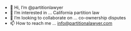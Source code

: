 - 👋 Hi, I’m @partitionlawyer
- 👀 I’m interested in ... California partition law
- 💞️ I’m looking to collaborate on ... co-ownership disputes
- 📫 How to reach me ... info@partitionalawyer.com

<!---
partitionlawyer/partitionlawyer is a ✨ special ✨ repository because its `README.md` (this file) appears on your GitHub profile.
You can click the Preview link to take a look at your changes.
--->
